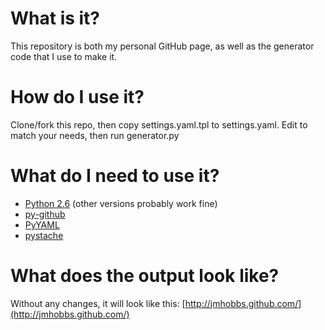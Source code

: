 # What is it?

This repository is both my personal GitHub page, as well as the generator code
that I use to make it.

# How do I use it?

Clone/fork this repo, then copy settings.yaml.tpl to settings.yaml. Edit to match
your needs, then run generator.py

# What do I need to use it?

 - [Python 2.6](http://www.python.org/) (other versions probably work fine)
 - [py-github](http://github.com/dustin/py-github)
 - [PyYAML](http://pyyaml.org/)
 - [pystache](http://github.com/defunkt/pystache)

# What does the output look like?

Without any changes, it will look like this: [http://jmhobbs.github.com/](http://jmhobbs.github.com/)

